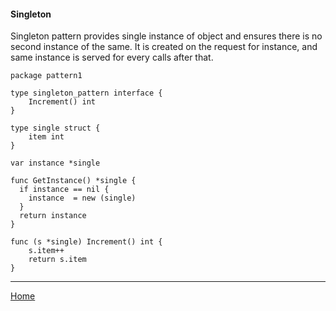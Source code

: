 #### Singleton  

Singleton pattern provides single instance of object and ensures there is no second instance of the same.
It is created on the request for instance, and same instance is served for every calls after that.


```
package pattern1

type singleton_pattern interface {
    Increment() int
}

type single struct {
    item int
}

var instance *single

func GetInstance() *single {
  if instance == nil {
    instance  = new (single)
  }
  return instance
}

func (s *single) Increment() int {
    s.item++
    return s.item
}

```
----
[Home](../../README.md)

